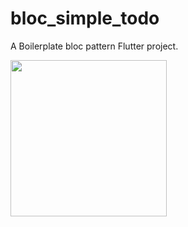 # bloc_simple_todo

A Boilerplate bloc pattern Flutter project.


<img src="![flutter_bloc_todo](https://user-images.githubusercontent.com/12158468/168561879-8c970280-7ae1-406c-9e3b-eec10e2db16f.gif)" width="250" height="250"/>
